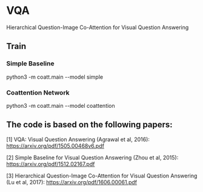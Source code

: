 # VQA
Hierarchical Question-Image Co-Attention for Visual Question Answering

## Train
### Simple Baseline
python3 -m coatt.main --model simple

### Coattention Network
python3 -m coatt.main --model coattention

## The code is based on the following papers:
[1] VQA: Visual Question Answering (Agrawal et al, 2016): https://arxiv.org/pdf/1505.00468v6.pdf

[2] Simple Baseline for Visual Question Answering (Zhou et al, 2015): https://arxiv.org/pdf/1512.02167.pdf

[3] Hierarchical Question-Image Co-Attention for Visual Question Answering (Lu et al, 2017):  https://arxiv.org/pdf/1606.00061.pdf
